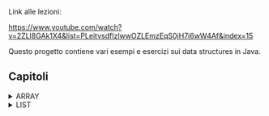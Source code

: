 Link alle lezioni:

https://www.youtube.com/watch?v=2ZLl8GAk1X4&list=PLeitvsdfIzlwwOZLEmzEqS0jH7i6wW4Af&index=15

Questo progetto contiene vari esempi e esercizi sui data structures in Java.

## Capitoli

<details>
  <summary>ARRAY</summary>

#### Capitolo 001: One Dimensional Array
- **Timestamp:** 03:01

#### Capitolo 002: Remove Even Integers from an Array
- **Timestamp:** 03:06

#### Capitolo 003: Reverse an Array
- **Timestamp:** 04:03

#### Capitolo 004: Find Minimum Value in Array
- **Timestamp:** 02:16

#### Capitolo 005: Find Second Maximum Value in Array
- **Timestamp:** 02:28

#### Capitolo 006: Move All Zero to End of Array
- **Timestamp:** 02:41

#### Capitolo 007: How to Resize an Array in Java
- **Timestamp:** 03:20

#### Capitolo 008: Find the Missing Number in Array
- **Timestamp:** 03:17

#### Capitolo 009: Is String Palindrome
- **Timestamp:** 03:34

</details>

<details>
  <summary>LIST</summary>

<details>
  <summary>Singly Linked List</summary>

#### Capitolo 010: How to Create a Singly Linked List
- **Timestamp:** 03:53

#### Capitolo 011: How to Print Elements of a Singly Linked List
- **Timestamp:** 04:03

#### Capitolo 012: How to Find Length of a Singly Linked List
- **Timestamp:** 04:13

#### Capitolo 013: How to Insert Node at the Beginning of a Singly Linked List
- **Timestamp:** 04:23

#### Capitolo 014: How to Insert Node at the End of a Singly Linked List
- **Timestamp:** 04:32

#### Capitolo 015: How to Insert Node at a Given Position
- **Timestamp:** 04:47

#### Capitolo 016: Delete First Node of a Singly Linked List
- **Timestamp:** 05:16

#### Capitolo 017: Delete Last Node of a Singly Linked List
- **Timestamp:** 05:29

#### Capitolo 018: Delete Node at Given Position
- **Timestamp:** 05:48

#### Capitolo 019: How to Search an Element in a Singly Linked List
- **Timestamp:** 06:12

#### Capitolo 020: How to Reverse a Singly Linked List
- **Timestamp:** 06:22

#### Capitolo 021: Remove Duplicates from a Sorted Singly Linked List
- **Timestamp:** 06:33

#### Capitolo 022: How to Remove Duplicates from a Sorted Singly Linked List
- **Timestamp:** 06:46

#### Capitolo 023: How to Detect a Loop in a Singly Linked List
- **Timestamp:** 07:09

#### Capitolo 024: How to Detect a Loop in a Singly Linked List
- **Timestamp:** 07:20

#### Capitolo 025: How to Find Start of Loop in a Singly Linked List
- **Timestamp:** 07:37

#### Capitolo 026: How to Remove Loop in a Singly Linked List
- **Timestamp:** 07:53

#### Capitolo 027: Merge Two Sorted Singly Linked Lists
- **Timestamp:** 08:37

#### Capitolo 028: Add Two Numbers Represented by Linked Lists
- **Timestamp:** 09:17

#### Capitolo 029: How to Implement Doubly Linked List
- **Timestamp:** 09:46

<details>

#### Capitolo 030: Insert Node at the Beginning of a Doubly Linked List
- **Timestamp:** 09:52

#### Capitolo 031: Insert Node at the End of a Doubly Linked List
- **Timestamp:** 10:05

#### Capitolo 032: Delete First Node of a Doubly Linked List
- **Timestamp:** 10:15

#### Capitolo 033: Delete Last Node of a Doubly Linked List
- **Timestamp:** 10:26

#### Capitolo 034: How to Implement a Circular Singly Linked List
- **Timestamp:** 11:03

#### Capitolo 035: How to Traverse and Print a Circular Singly Linked List
- **Timestamp:** 11:11

#### Capitolo 036: How to Insert a Node at the Beginning of a Circular Singly Linked List
- **Timestamp:** 11:23

#### Capitolo 037: How to Insert a Node at the End of a Circular Singly Linked List
- **Timestamp:** 11:37

#### Capitolo 038: How to Delete First Node from a Circular Singly Linked List
- **Timestamp:** 11:52

#### Capitolo 039: How to Delete Last Node from a Circular Singly Linked List
- **Timestamp:** 12:01

#### Capitolo 040: How to Remove First Node from a Circular Singly Linked List
- **Timestamp:** 12:14

</details>

### Capitolo 041: How to Implement a Stack
- **Timestamp:** 12:14

### Capitolo 042: Implement Stack with an Array
- **Timestamp:** 12:34

### Capitolo 043: How to Reverse a String using a Stack
- **Timestamp:** 12:57

### Capitolo 044: Next Greater Element
- **Timestamp:** 13:08

### Capitolo 045: Valid Parentheses
- **Timestamp:** 13:29

### Capitolo 046: How to Implement a Queue
- **Timestamp:** 13:53

### Capitolo 047: How to Insert an Element in a Queue
- **Timestamp:** 13:58

### Capitolo 048: How to Remove an Element in a Queue
- **Timestamp:** 14:15

### Capitolo 049: Generate Binary Numbers from 1 to n
- **Timestamp:** 14:32

### Capitolo 050: How to Implement a Binary Tree
- **Timestamp:** 14:59

### Capitolo 051: Recursive Pre Order Traversal of a Binary Tree
- **Timestamp:** 15:06
